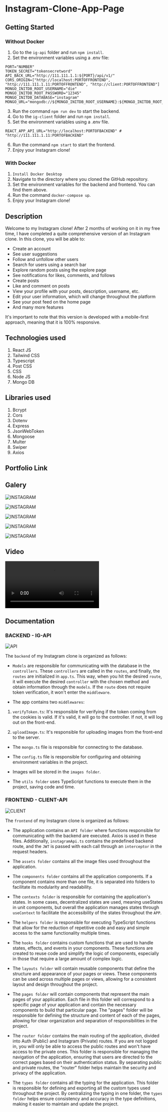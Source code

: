 # Instagram-Clone-App-Page

## Getting Started

### Without Docker

1. Go to the `ig-api` folder and run `npm install`.
2. Set the environment variables using a .env file:

```
PORT="NUMBER"
TOKEN_SECRET="tokensecretword"
API_BACK_URL="http://111.111.1.1:${PORT}/api/v1/"
CORS_ORIGIN=["http://localhost:PORTOFFRONTEND", "http://111.111.1.11:PORTOFFRONTEND", "http://client:PORTOFFRONTEND"]
MONGO_INITDB_ROOT_USERNAME="die"
MONGO_INITDB_ROOT_PASSWORD="12345"
MONGO_INITDB_DATABASE="instagram"
MONGO_URL="mongodb://${MONGO_INITDB_ROOT_USERNAME}:${MONGO_INITDB_ROOT_PASSWORD}@mongodb:27017/${MONGO_INITDB_DATABASE}"
```

3. Run the command `npm run dev` to start the backend.
4. Go to the `ig-client` folder and run `npm install`.
5. Set the environment variables using a .env file.

```
REACT_APP_API_URL="http://localhost:PORTOFBACKEND" # "http://111.111.1.11:PORTOFBACKEND"
```

6. Run the command `npm start` to start the frontend.
7. Enjoy your Instagram clone!

### With Docker

1. `Install Docker Desktop`
2. Navigate to the directory where you cloned the GitHub repository.
3. Set the environment variables for the backend and frontend. You can find them above.
4. Run the command `docker-compose up`.
5. Enjoy your Instagram clone!

## Description

Welcome to my Instagram clone! After 2 months of working on it in my free time, I have completed a quite comprehensive version of an Instagram clone. In this clone, you will be able to:

- Create an account
- See user suggestions
- Follow and unfollow other users
- Search for users using a search bar
- Explore random posts using the explore page
- See notifications for likes, comments, and follows
- Create posts
- Like and comment on posts
- View your profile with your posts, description, username, etc.
- Edit your user information, which will change throughout the platform
- See your post feed on the home page
- And many more features

It's important to note that this version is developed with a mobile-first approach, meaning that it is 100% responsive.

## Technologies used

1. React JS
2. Tailwind CSS
3. Typescript
4. Post CSS
5. CSS
6. Node JS
7. Mongo DB

## Libraries used

1. Bcrypt
2. Cors
3. Dotenv
4. Express
5. JsonWebToken
6. Mongoose
7. Multer
8. Swiper
9. Axios

## Portfolio Link

## Galery

![INSTAGRAM](https://raw.githubusercontent.com/DiegoLibonati/DiegoLibonatiWeb/main/data/projects/React/Imagenes/instagram-react-0.jpg)

![INSTAGRAM](https://raw.githubusercontent.com/DiegoLibonati/DiegoLibonatiWeb/main/data/projects/React/Imagenes/instagram-react-1.jpg)

![INSTAGRAM](https://raw.githubusercontent.com/DiegoLibonati/DiegoLibonatiWeb/main/data/projects/React/Imagenes/instagram-react-2.jpg)

![INSTAGRAM](https://raw.githubusercontent.com/DiegoLibonati/DiegoLibonatiWeb/main/data/projects/React/Imagenes/instagram-react-3.jpg)

![INSTAGRAM](https://raw.githubusercontent.com/DiegoLibonati/DiegoLibonatiWeb/main/data/projects/React/Imagenes/instagram-react-4.jpg)

## Video

![INSTAGRAM-VIDEO](https://raw.githubusercontent.com/DiegoLibonati/DiegoLibonatiWeb/blob/main/data/projects/React/Videos/instagram-react.mp4)

## Documentation

### BACKEND - IG-API

![API](https://raw.githubusercontent.com/DiegoLibonati/Instagram-Clone-App-Page/87637c8b9c9662a2a1808c6d729ec4e0ac09c395/ig-client/src/assets/Documentation/api.png)

The `backend` of my Instagram clone is organized as follows:

- `Models` are responsible for communicating with the database in the `controllers`. These `controllers` are called in the `routes`, and finally, the `routes` are initialized in `app.ts`. This way, when you hit the desired `route`, it will execute the desired `controller` with the chosen method and obtain information through the `models`. If the `route` does not require token verification, it won't enter the `middleware`.

- The app contains two `middlewares`:

1. `verifyToken.ts`: It's responsible for verifying if the token coming from the cookies is valid. If it's valid, it will go to the controller. If not, it will log out on the front-end.

2. `uploadImage.ts`: It's responsible for uploading images from the front-end to the server.

- The `mongo.ts` file is responsible for connecting to the database.

- The `config.ts` file is responsible for configuring and obtaining environment variables in the project.

- Images will be stored in the `images folder`.

- The `utils folder` uses TypeScript functions to execute them in the project, saving code and time.

### FRONTEND - CLIENT-API

![CLIENT](https://raw.githubusercontent.com/DiegoLibonati/Instagram-Clone-App-Page/b649b895f669116d1d72f04e1f0442edc84bf2cd/ig-client/src/assets/Documentation/client.png)

The `frontend` of my Instagram clone is organized as follows:

- The application contains an `API folder` where functions responsible for communicating with the backend are executed. Axios is used in these files. Additionally, `instagramApi.ts` contains the predefined backend route, and the `JWT` is passed with each call through an `interceptor` in the request headers.

- The `assets folder` contains all the image files used throughout the application.

- The `components folder` contains all the application components. If a component contains more than one file, it is separated into folders to facilitate its modularity and readability.

- The `contexts folder` is responsible for containing the application's states. In some cases, decentralized states are used, meaning useStates in unit components, but overall the application manages states through `useContext` to facilitate the accessibility of the states throughout the `APP`.

- The `helpers folder` is responsible for executing TypeScript functions that allow for the reduction of repetitive code and easy and simple access to the same functionality multiple times.

- The `hooks folder` contains custom functions that are used to handle states, effects, and events in your components. These functions are created to reuse code and simplify the logic of components, especially in those that require a large amount of complex logic.

- The `layouts folder` will contain reusable components that define the structure and appearance of your pages or views. These components can be used across multiple pages or views, allowing for a consistent layout and design throughout the project.

- The `pages folder` will contain components that represent the main pages of your application. Each file in this folder will correspond to a specific page of your application and contain the necessary components to build that particular page. The "pages" folder will be responsible for defining the structure and content of each of the pages, allowing for clear organization and separation of responsibilities in the project.

- The `router folder` contains the main routing of the application, divided into Auth (Public) and Instagram (Private) routes. If you are not logged in, you will only be able to access the public routes and won't have access to the private ones. This folder is responsible for managing the navigation of the application, ensuring that users are directed to the correct pages based on their authentication status. By separating public and private routes, the "router" folder helps maintain the security and privacy of the application.

- The `types folder` contains all the typing for the application. This folder is responsible for defining and exporting all the custom types used throughout the project. By centralizing the typing in one folder, the `types folder` helps ensure consistency and accuracy in the type definitions, making it easier to maintain and update the project.
